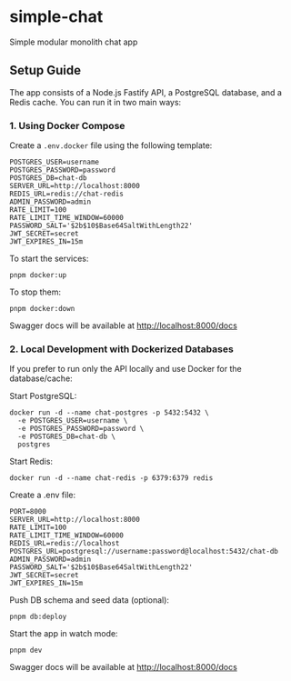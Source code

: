 # simple-chat

Simple modular monolith chat app

## Setup Guide

The app consists of a Node.js Fastify API, a PostgreSQL database, and a Redis cache. You can run it in two main ways:

### 1. Using Docker Compose

Create a `.env.docker` file using the following template:

```
POSTGRES_USER=username
POSTGRES_PASSWORD=password
POSTGRES_DB=chat-db
SERVER_URL=http://localhost:8000
REDIS_URL=redis://chat-redis
ADMIN_PASSWORD=admin
RATE_LIMIT=100
RATE_LIMIT_TIME_WINDOW=60000
PASSWORD_SALT='$2b$10$Base64SaltWithLength22'
JWT_SECRET=secret
JWT_EXPIRES_IN=15m
```

To start the services:

```
pnpm docker:up
```

To stop them:

```
pnpm docker:down
```

Swagger docs will be available at [http://localhost:8000/docs](http://localhost:8000/docs)

### 2. Local Development with Dockerized Databases

If you prefer to run only the API locally and use Docker for the database/cache:

Start PostgreSQL:

```
docker run -d --name chat-postgres -p 5432:5432 \
  -e POSTGRES_USER=username \
  -e POSTGRES_PASSWORD=password \
  -e POSTGRES_DB=chat-db \
  postgres
```

Start Redis:

```
docker run -d --name chat-redis -p 6379:6379 redis
```

Create a .env file:

```
PORT=8000
SERVER_URL=http://localhost:8000
RATE_LIMIT=100
RATE_LIMIT_TIME_WINDOW=60000
REDIS_URL=redis://localhost
POSTGRES_URL=postgresql://username:password@localhost:5432/chat-db
ADMIN_PASSWORD=admin
PASSWORD_SALT='$2b$10$Base64SaltWithLength22'
JWT_SECRET=secret
JWT_EXPIRES_IN=15m
```

Push DB schema and seed data (optional):

```
pnpm db:deploy
```

Start the app in watch mode:

```
pnpm dev
```

Swagger docs will be available at [http://localhost:8000/docs](http://localhost:8000/docs)
